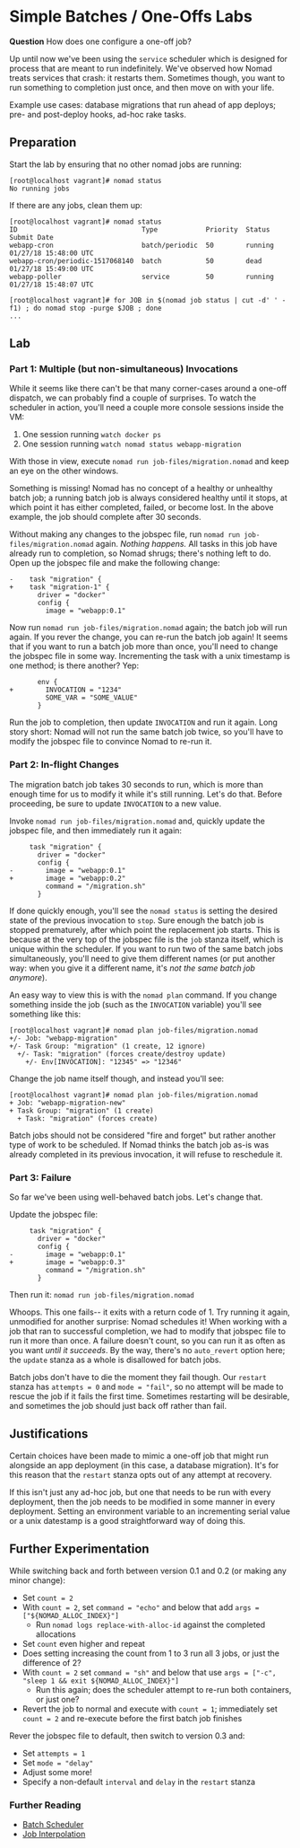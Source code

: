 # Simple Batches / One-Offs Labs

**Question** How does one configure a one-off job?

Up until now we've been using the `service` scheduler which is designed for process that are meant to run indefinitely. We've observed how Nomad treats services that crash: it restarts them. Sometimes though, you want to run something to completion just once, and then move on with your life.

Example use cases: database migrations that run ahead of app deploys; pre- and post-deploy hooks, ad-hoc rake tasks.

## Preparation

Start the lab by ensuring that no other nomad jobs are running:

```
[root@localhost vagrant]# nomad status
No running jobs
```

If there are any jobs, clean them up:

```
[root@localhost vagrant]# nomad status
ID                               Type            Priority  Status   Submit Date
webapp-cron                      batch/periodic  50        running  01/27/18 15:48:00 UTC
webapp-cron/periodic-1517068140  batch           50        dead     01/27/18 15:49:00 UTC
webapp-poller                    service         50        running  01/27/18 15:48:07 UTC

[root@localhost vagrant]# for JOB in $(nomad job status | cut -d' ' -f1) ; do nomad stop -purge $JOB ; done
...
```

## Lab

### Part 1: Multiple (but non-simultaneous) Invocations

While it seems like there can't be that many corner-cases around a one-off dispatch, we can probably find a couple of surprises. To watch the scheduler in action, you'll need a couple more console sessions inside the VM:

1. One session running `watch docker ps`
1. One session running `watch nomad status webapp-migration`

With those in view, execute `nomad run job-files/migration.nomad` and keep an eye on the other windows.

Something is missing! Nomad has no concept of a healthy or unhealthy batch job; a running batch job is always considered healthy until it stops, at which point it has either completed, failed, or become lost. In the above example, the job should complete after 30 seconds.

Without making any changes to the jobspec file, run `nomad run job-files/migration.nomad` again. _Nothing happens._ All tasks in this job have already run to completion, so Nomad shrugs; there's nothing left to do. Open up the jobspec file and make the following change:

```
-    task "migration" {
+    task "migration-1" {
       driver = "docker"
       config {
         image = "webapp:0.1"
```

Now run `nomad run job-files/migration.nomad` again; the batch job will run again. If you rever the change, you can re-run the batch job again! It seems that if you want to run a batch job more than once, you'll need to change the jobspec file in some way. Incrementing the task with a unix timestamp is one method; is there another? Yep:

```
       env {
+        INVOCATION = "1234"
         SOME_VAR = "SOME_VALUE"
       }
```


Run the job to completion, then update `INVOCATION` and run it again. Long story short: Nomad will not run the same batch job twice, so you'll have to modify the jobspec file to convince Nomad to re-run it.

### Part 2: In-flight Changes

The migration batch job takes 30 seconds to run, which is more than enough time for us to modify it while it's still running. Let's do that. Before proceeding, be sure to update `INVOCATION` to a new value.

Invoke `nomad run job-files/migration.nomad` and, quickly update the jobspec file, and then immediately run it again:

```
     task "migration" {
       driver = "docker"
       config {
-        image = "webapp:0.1"
+        image = "webapp:0.2"
         command = "/migration.sh"
       }
```

If done quickly enough, you'll see the `nomad status` is setting the desired state of the previous invocation to `stop`. Sure enough the batch job is stopped prematurely, after which point the replacement job starts. This is because at the very top of the jobspec file is the `job` stanza itself, which is unique within the scheduler. If you want to run two of the same batch jobs simultaneously, you'll need to give them different names (or put another way: when you give it a different name, it's _not the same batch job anymore_).

An easy way to view this is with the `nomad plan` command. If you change something inside the job (such as the `INVOCATION` variable) you'll see something like this:

```
[root@localhost vagrant]# nomad plan job-files/migration.nomad
+/- Job: "webapp-migration"
+/- Task Group: "migration" (1 create, 12 ignore)
  +/- Task: "migration" (forces create/destroy update)
    +/- Env[INVOCATION]: "12345" => "12346"
```

Change the job name itself though, and instead you'll see:

```
[root@localhost vagrant]# nomad plan job-files/migration.nomad
+ Job: "webapp-migration-new"
+ Task Group: "migration" (1 create)
  + Task: "migration" (forces create)
```

Batch jobs should not be considered "fire and forget" but rather another type of work to be scheduled. If Nomad thinks the batch job as-is was already completed in its previous invocation, it will refuse to reschedule it.

### Part 3: Failure

So far we've been using well-behaved batch jobs. Let's change that.

Update the jobspec file:

```
     task "migration" {
       driver = "docker"
       config {
-        image = "webapp:0.1"
+        image = "webapp:0.3"
         command = "/migration.sh"
       }
```

Then run it: `nomad run job-files/migration.nomad`

Whoops. This one fails-- it exits with a return code of 1. Try running it again, unmodified for another surprise: Nomad schedules it! When working with a job that ran to successful completion, we had to modify that jobspec file to run it more than once. A failure doesn't count, so you can run it as often as you want _until it succeeds_. By the way, there's no `auto_revert` option here; the `update` stanza as a whole is disallowed for batch jobs.

Batch jobs don't have to die the moment they fail though. Our `restart` stanza has `attempts = 0` and `mode = "fail"`, so no attempt will be made to rescue the job if it fails the first time. Sometimes restarting will be desirable, and sometimes the job should just back off rather than fail.


## Justifications

Certain choices have been made to mimic a one-off job that might run alongside an app deployment (in this case, a database migration). It's for this reason that the `restart` stanza opts out of any attempt at recovery.

If this isn't just any ad-hoc job, but one that needs to be run with every deployment, then the job needs to be modified in some manner in every deployment. Setting an environment variable to an incrementing serial value or a unix datestamp is a good straightforward way of doing this.

## Further Experimentation

While switching back and forth between version 0.1 and 0.2 (or making any minor change):

* Set `count = 2`
* With `count = 2`, set `command = "echo"` and below that add `args = ["${NOMAD_ALLOC_INDEX}"]`
  * Run `nomad logs replace-with-alloc-id` against the completed allocations
* Set `count` even higher and repeat
* Does setting increasing the count from 1 to 3 run all 3 jobs, or just the difference of 2?
* With `count = 2` set `command = "sh"` and below that use `args = ["-c", "sleep 1 && exit ${NOMAD_ALLOC_INDEX}"]`
  * Run this again; does the scheduler attempt to re-run both containers, or just one?
* Revert the job to normal and execute with `count = 1`; immediately set `count = 2` and re-execute before the first batch job finishes

Rever the jobspec file to default, then switch to version 0.3 and:

* Set `attempts = 1`
* Set `mode = "delay"`
* Adjust some more!
* Specify a non-default `interval` and `delay` in the `restart` stanza

### Further Reading

* [Batch Scheduler](https://www.nomadproject.io/docs/runtime/schedulers.html#batch)
* [Job Interpolation](https://www.nomadproject.io/docs/runtime/interpolation.html)

